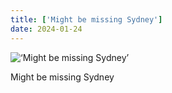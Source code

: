 ```yaml
---
title: ['Might be missing Sydney']
date: 2024-01-24
---
```


![‘Might be missing Sydney’](/240124_might-be-missing_counter.jpg)

Might be missing Sydney
